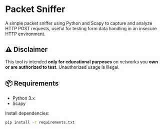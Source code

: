 # Packet Sniffer

A simple packet sniffer using Python and Scapy to capture and analyze HTTP POST requests, useful for testing form data handling in an insecure HTTP environment.

## ⚠️ Disclaimer

This tool is intended **only for educational purposes** on networks you **own or are authorized to test**. Unauthorized usage is illegal.

## 📦 Requirements

- Python 3.x
- Scapy

Install dependencies:

```bash
pip install -r requirements.txt
